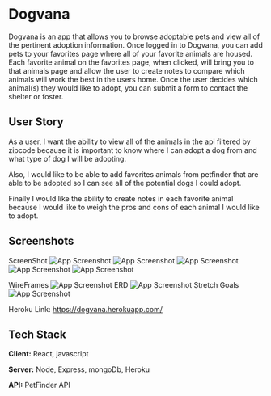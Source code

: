 
# Dogvana 

Dogvana is an app that allows you to browse adoptable pets and 
view all of the pertinent adoption information. Once logged in to 
Dogvana, you can add pets to your favorites page where all of your 
favorite animals are housed. Each favorite animal on the favorites 
page, when clicked, will bring you to that animals page and allow 
the user to create notes to compare which animals will work the best
in the users home. Once the user decides which animal(s) they would 
like to adopt, you can submit a form to contact the shelter or foster. 


## User Story

As a user, I want the ability to view all of the animals in the api filtered by zipcode because it is important to know where I can adopt a dog from and what type of dog I will be adopting. 

Also, I would like to be able to add favorites animals from petfinder that are able to be adopted so I can see all of the potential dogs I could adopt. 

Finally I would like the ability to create notes in each favorite animal because I would like to weigh the pros and cons of each animal I would like to adopt. 



## Screenshots

ScreenShot
![App Screenshot](./Dogvana/Screen%20Shot%202022-07-11%20at%209.31.28%20AM.png)
![App Screenshot](./Dogvana/Screen%20Shot%202022-07-11%20at%209.31.48%20AM.png)
![App Screenshot](./Dogvana/Screen%20Shot%202022-07-11%20at%209.32.12%20AM.png)
![App Screenshot](./Dogvana/Screen%20Shot%202022-07-11%20at%209.32.29%20AM.png)
![App Screenshot](./Dogvana/Screen%20Shot%202022-07-11%20at%209.33.47%20AM.png)

WireFrames
![App Screenshot](./Dogvana/wireFrames.png)
ERD
![App Screenshot](./Dogvana/erdDogvana.png)
Stretch Goals 
![App Screenshot](./Dogvana/StretchGoals.png)


Heroku Link: https://dogvana.herokuapp.com/


## Tech Stack

**Client:** React, javascript

**Server:** Node, Express, mongoDb, Heroku

**API:** PetFinder API

